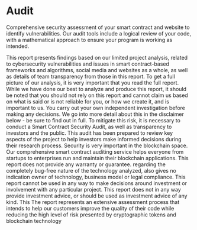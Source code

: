 # Audit
Comprehensive security assessment of your smart contract and website to identify vulnerabilities. Our audit tools include a logical review of your code, with a mathematical approach to ensure your program is working as intended.


This report presents findings based on our limited project analysis, related to cybersecurity vulnerabilities and issues in smart contract-based frameworks and algorithms, social media and websites as a whole, as well as details of team transparency from those in this report. To get a full picture of our analysis, it is very important that you read the full report. While we have done our best to analyze and produce this report, it should be noted that you should not rely on this report and cannot claim us based on what is said or is not reliable for you, or how we create it, and is important to us. You carry out your own independent investigation before making any decisions. We go into more detail about this in the disclaimer below - be sure to find out in full. To mitigate this risk, it is necessary to conduct a Smart Contract Security Audit, as well as transparency to investors and the public. This audit has been prepared to review key aspects of the project to help investors make informed decisions during their research process. Security is very important in the blockchain space. Our comprehensive smart contract auditing service helps everyone from startups to enterprises run and maintain their blockchain applications. This report does not provide any warranty or guarantee. regarding the completely bug-free nature of the technology analyzed, also gives no indication owner of technology, business model or legal compliance. This report cannot be used in any way to make decisions around investment or involvement with any particular project. This report does not in any way provide investment advice, or should be used as investment advice of any kind. This The report represents an extensive assessment process that intends to help our customers improve the quality of their code while reducing the high level of risk presented by cryptographic tokens and blockchain technology
